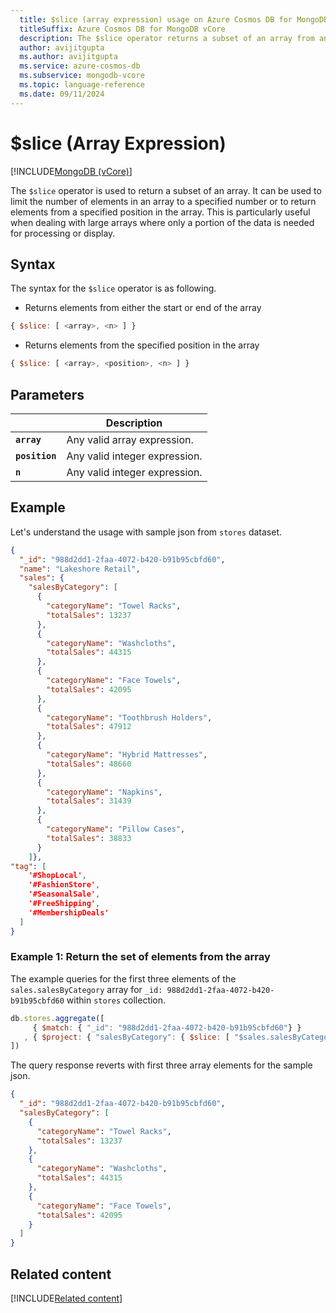 ```yaml
---
  title: $slice (array expression) usage on Azure Cosmos DB for MongoDB vCore
  titleSuffix: Azure Cosmos DB for MongoDB vCore
  description: The $slice operator returns a subset of an array from any element onwards in the array.
  author: avijitgupta
  ms.author: avijitgupta
  ms.service: azure-cosmos-db
  ms.subservice: mongodb-vcore
  ms.topic: language-reference
  ms.date: 09/11/2024
---
```


# $slice (Array Expression)

[!INCLUDE[MongoDB (vCore)](~/reusable-content/ce-skilling/azure/includes/cosmos-db/includes/appliesto-mongodb-vcore.md)]

The `$slice` operator is used to return a subset of an array. It can be used to limit the number of elements in an array to a specified number or to return elements from a specified position in the array. This is particularly useful when dealing with large arrays where only a portion of the data is needed for processing or display.

## Syntax

The syntax for the `$slice` operator is as following.

- Returns elements from either the start or end of the array

```javascript
{ $slice: [ <array>, <n> ] }
```

- Returns elements from the specified position in the array

```javascript
{ $slice: [ <array>, <position>, <n> ] }
```

## Parameters

| | Description |
| --- | --- |
| **`array`** | Any valid array expression. |
| **`position`** | Any valid integer expression. |
| **`n`** | Any valid integer expression. |

## Example

Let's understand the usage with sample json from `stores` dataset.

```json
{
  "_id": "988d2dd1-2faa-4072-b420-b91b95cbfd60",
  "name": "Lakeshore Retail",
  "sales": {
    "salesByCategory": [
      {
        "categoryName": "Towel Racks",
        "totalSales": 13237
      },
      {
        "categoryName": "Washcloths",
        "totalSales": 44315
      },
      {
        "categoryName": "Face Towels",
        "totalSales": 42095
      },
      {
        "categoryName": "Toothbrush Holders",
        "totalSales": 47912
      },
      {
        "categoryName": "Hybrid Mattresses",
        "totalSales": 48660
      },
      {
        "categoryName": "Napkins",
        "totalSales": 31439
      },
      {
        "categoryName": "Pillow Cases",
        "totalSales": 38833
      }
    ]},
"tag": [
    '#ShopLocal',
    '#FashionStore',
    '#SeasonalSale',
    '#FreeShipping',
    '#MembershipDeals'
  ]
}
```

### Example 1: Return the set of elements from the array

The example queries for the first three elements of the `sales.salesByCategory` array for `_id: 988d2dd1-2faa-4072-b420-b91b95cbfd60` within `stores` collection.

```javascript
db.stores.aggregate([
     { $match: { "_id": "988d2dd1-2faa-4072-b420-b91b95cbfd60"} }
   , { $project: { "salesByCategory": { $slice: [ "$sales.salesByCategory", 3 ] } } }
])
```

The query response reverts with first three array elements for the sample json.

```json
{
  "_id": "988d2dd1-2faa-4072-b420-b91b95cbfd60",
  "salesByCategory": [
    {
      "categoryName": "Towel Racks",
      "totalSales": 13237
    },
    {
      "categoryName": "Washcloths",
      "totalSales": 44315
    },
    {
      "categoryName": "Face Towels",
      "totalSales": 42095
    }
  ]
}
```

## Related content

[!INCLUDE[Related content](../includes/related-content.md)]
